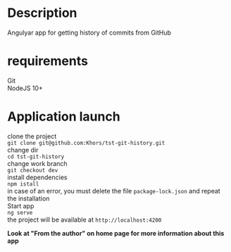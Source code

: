 # Description
Angulyar app for getting history of commits from GitHub

# requirements
Git  
NodeJS 10+

# Application launch
clone the project  
`git clone git@github.com:Khors/tst-git-history.git`  
change dir  
`cd tst-git-history`  
change work branch  
`git checkout dev`  
install dependencies  
`npm istall`  
in case of an error, you must delete the file `package-lock.json` and repeat the installation  
Start app  
`ng serve`  
the project will be available at `http://localhost:4200`  
  
**Look at "From the author" on home page for more information about this app**
